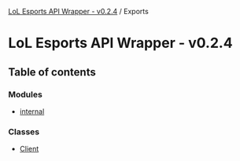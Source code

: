 [LoL Esports API Wrapper - v0.2.4](README.md) / Exports

# LoL Esports API Wrapper - v0.2.4

## Table of contents

### Modules

- [internal](modules/internal.md)

### Classes

- [Client](classes/Client.md)
